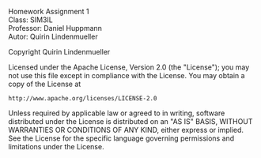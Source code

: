 Homework Assignment 1 <br>
Class: SIM3IL <br>
Professor: Daniel Huppmann <br>
Autor: Quirin Lindenmueller <br>

Copyright Quirin Lindenmueller

Licensed under the Apache License, Version 2.0 (the "License");
you may not use this file except in compliance with the License.
You may obtain a copy of the License at

    http://www.apache.org/licenses/LICENSE-2.0

Unless required by applicable law or agreed to in writing, software
distributed under the License is distributed on an "AS IS" BASIS,
WITHOUT WARRANTIES OR CONDITIONS OF ANY KIND, either express or implied.
See the License for the specific language governing permissions and
limitations under the License.
